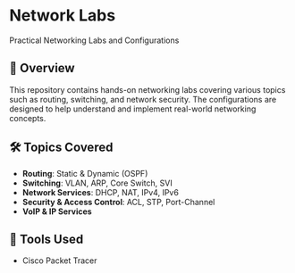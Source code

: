 # Network Labs  
Practical Networking Labs and Configurations  

## 📌 Overview  
This repository contains hands-on networking labs covering various topics such as routing, switching, and network security. The configurations are designed to help understand and implement real-world networking concepts.  

## 🛠 Topics Covered  
- **Routing**: Static & Dynamic (OSPF)  
- **Switching**: VLAN, ARP, Core Switch, SVI  
- **Network Services**: DHCP, NAT, IPv4, IPv6  
- **Security & Access Control**: ACL, STP, Port-Channel  
- **VoIP & IP Services**  

## 🔧 Tools Used  
- Cisco Packet Tracer  
